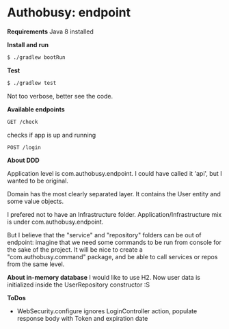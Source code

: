 Authobusy: endpoint
==================

**Requirements**
Java 8 installed

**Install and run**

```bash
$ ./gradlew bootRun
```
**Test**

```bash
$ ./gradlew test
```

Not too verbose, better see the code.

**Available endpoints**

```bash
GET /check
```
checks if app is up and running

```bash
POST /login
```

**About DDD**

Application level is com.authobusy.endpoint. I could have called it 'api', but I wanted to be original.

Domain has the most clearly separated layer. It contains the User entity and some value objects.

I prefered not to have an Infrastructure folder. Application/Infrastructure mix is under com.authobusy.endpoint.

But I believe that the "service" and "repository" folders can be out of endpoint: imagine that we need some
commands to be run from console for the sake of the project. It will be nice to create a "com.authobusy.command" package, and be able to call
services or repos from the same level.

**About in-memory database**
I would like to use H2. Now user data is initialized inside the UserRepository constructor :S

**ToDos**
- WebSecurity.configure ignores LoginController action,
populate response body with Token and expiration date